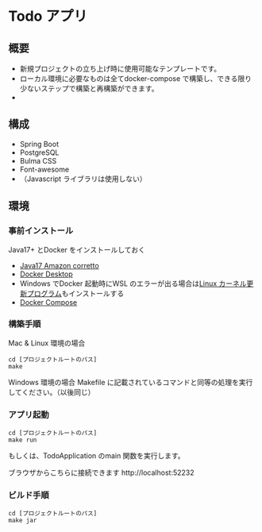 # Todo アプリ
## 概要
- 新規プロジェクトの立ち上げ時に使用可能なテンプレートです。
- ローカル環境に必要なものは全てdocker-compose で構築し、できる限り少ないステップで構築と再構築ができます。
- 

## 構成
- Spring Boot
- PostgreSQL
- Bulma CSS
- Font-awesome
- （Javascript ライブラリは使用しない）

## 環境
### 事前インストール
Java17+ とDocker をインストールしておく

- [Java17 Amazon corretto](https://aws.amazon.com/jp/corretto/)
- [Docker Desktop](https://docs.docker.jp/desktop/install.html)
- Windows でDocker 起動時にWSL のエラーが出る場合は[Linux カーネル更新プログラム](https://www.learning-nao.com/?p=3934)もインストールする
- [Docker Compose](https://docs.docker.jp/compose/install.html)

### 構築手順
Mac & Linux 環境の場合
```shell
cd [プロジェクトルートのパス]
make
```

Windows 環境の場合
Makefile に記載されているコマンドと同等の処理を実行してください。（以後同じ）

### アプリ起動
```shell
cd [プロジェクトルートのパス]
make run
```

もしくは、TodoApplication のmain 関数を実行します。

ブラウザからこちらに接続できます
http://localhost:52232


### ビルド手順
```shell
cd [プロジェクトルートのパス]
make jar
```
